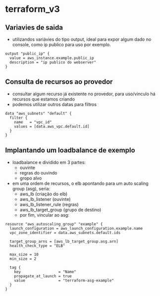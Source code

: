 # terraform_v3

## Variavies de saida
- utilizandos variávies do tipo output, ideal para expor algum dado no console, como ip publico para uso por exemplo.
```
output "public_ip" {
  value = aws_instance.example.public_ip
  description = "ip publico do webserver"
}
```

## Consulta de recursos ao provedor
- consultar algum recurso já existente no provedor, para uso/vinculo há recursos que estamos criando
- podemos utilizar outros datas para filtros
```
data "aws_subnets" "default" {
  filter {
    name   = "vpc_id"
    values = [data.aws_vpc.default.id]
  }
}
```

## Implantando um loadbalance de exemplo
- loadbalance e dividido em 3 partes:
  - ouvinte
  - regras do ouvindo
  - gropo alvo
- em uma ordem de recursos, o elb apontando para um auto scaling group (asg), seria:
  - aws_lb (criação do elb)
  - aws_lb_listener (ouvinte) 
  - aws_lb_listener_rule (regras)
  - aws_lb_target_group (grupo de destino)
  - por fim, vincular ao asg:
````
resource "aws_autoscaling_group" "example" {
  launch_configuration = aws_launch_configuration.example.name
  vpc_zone_identifier = data.aws_subnets.default.ids

  target_group_arns = [aws_lb_target_group.asg.arn]
  health_check_type = "ELB"

  max_size = 10
  min_size = 2

  tag {
    key                 = "Name"
    propagate_at_launch = true
    value               = "terraform-asg-example"
  }
}
